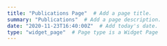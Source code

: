 ```yaml
---
title: "Publications Page"  # Add a page title.
summary: "Publications"  # Add a page description.
date: "2020-11-23T16:40:00Z"  # Add today's date.
type: "widget_page"  # Page type is a Widget Page
---
```

